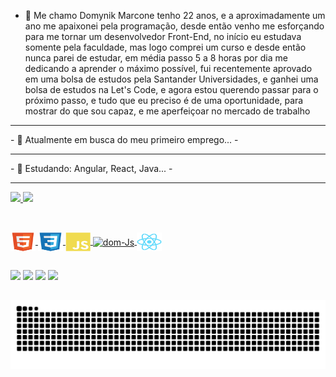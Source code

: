- 💬  Me chamo Domynik Marcone tenho 22 anos, e a aproximadamente um ano me apaixonei pela
programação, desde então venho me esforçando para me tornar um desenvolvedor Front-End, no
início eu estudava somente pela faculdade, mas logo comprei um curso e desde então nunca parei
de estudar, em média passo 5 a 8 horas por dia me dedicando a aprender o máximo possível, fui
recentemente aprovado em uma bolsa de estudos pela Santander Universidades, e ganhei uma bolsa
de estudos na Let's Code, e agora estou querendo passar para o próximo passo, e tudo que eu
preciso é de uma oportunidade, para mostrar do que sou capaz, e me aperfeiçoar no mercado de
trabalho
<hr />
- 🔭 Atualmente em busca do meu primeiro emprego...
- <hr />
- 🌱 Estudando: Angular, React, Java...
- <hr />

 <div>
  <a href="https://github.com/domynikmv057">
  <img height="150em" src="https://github-readme-stats.vercel.app/api?username=domynikmv057&show_icons=true&theme=dracula&include_all_commits=true&count_private=true"/>
  <img height="150em" src="https://github-readme-stats.vercel.app/api/top-langs/?username=domynikmv057&layout=compact&langs_count=7&theme=dracula"/>
</div>
  
##
  
 <div style="display: inline_block"><br>
   <img align="center" alt="dom-HTML" height="30" width="40" src="https://raw.githubusercontent.com/devicons/devicon/master/icons/html5/html5-original.svg">
  <img align="center" alt="dom-CSS" height="30" width="40" src="https://raw.githubusercontent.com/devicons/devicon/master/icons/css3/css3-original.svg">
  <img align="center" alt="dom-Js" height="30" width="40" src="https://raw.githubusercontent.com/devicons/devicon/master/icons/javascript/javascript-plain.svg">
  <img align="center" alt="dom-Js" height="30" width="40"  src="https://cdn.jsdelivr.net/gh/devicons/devicon/icons/angularjs/angularjs-original.svg" />
  <img align="center" alt="dom-React" height="30" width="40" src="https://raw.githubusercontent.com/devicons/devicon/master/icons/react/react-original.svg">

  
</div>
  
  ##
  
  <div>
     <a href="https://www.linkedin.com/in/domynik-marcone-158b3315b" target="_blank"><img src="https://img.shields.io/badge/-LinkedIn-%230077B5?style=for-the-badge&logo=linkedin&logoColor=white" target="_blank"></a> 
    <a href = "mailto:domynikmv.057@gmail.com"><img src="https://img.shields.io/badge/Gmail-D14836?style=for-the-badge&logo=gmail&logoColor=white" target="_blank"></a>
    <a href="http://api.whatsapp.com/send?phone=+55 32 98457-5036" target="_blank"><img src="https://img.shields.io/badge/WhatsApp-25D366?style=for-the-badge&logo=whatsapp&logoColor=white" target="_blank"></a> 
    <a href="https://www.facebook.com/domynik.marcone" target="_blank"><img src="https://img.shields.io/badge/Facebook-1877F2?style=for-the-badge&logo=facebook&logoColor=white" target="_blank"></a> 
   
   ##
   
   ![Snake animation](https://github.com/domynikmv057/domynikmv057/blob/output/github-contribution-grid-snake.svg)
  </div>
  
 ##
  
  
